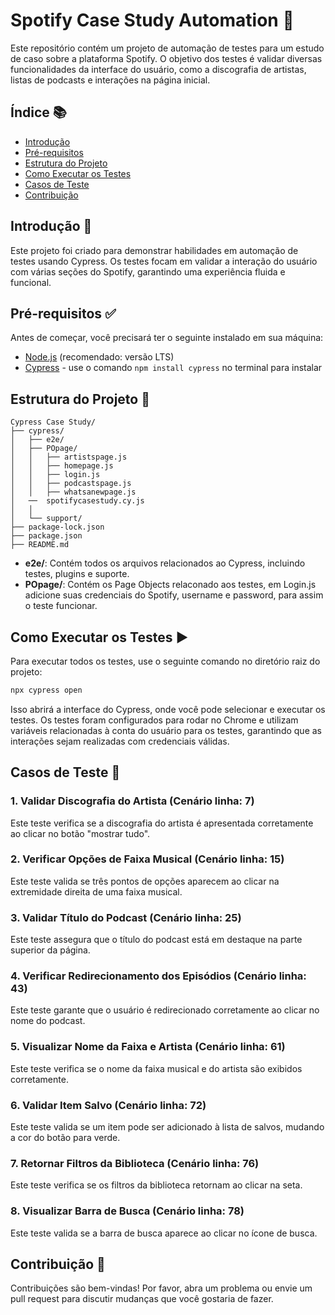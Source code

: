 
# Spotify Case Study Automation 🎵

Este repositório contém um projeto de automação de testes para um estudo de caso sobre a plataforma Spotify. O objetivo dos testes é validar diversas funcionalidades da interface do usuário, como a discografia de artistas, listas de podcasts e interações na página inicial.

## Índice 📚

- [Introdução](#introdução)
- [Pré-requisitos](#pré-requisitos)
- [Estrutura do Projeto](#estrutura-do-projeto)
- [Como Executar os Testes](#como-executar-os-testes)
- [Casos de Teste](#casos-de-teste)
- [Contribuição](#contribuição)

## Introdução 🌟

Este projeto foi criado para demonstrar habilidades em automação de testes usando Cypress. Os testes focam em validar a interação do usuário com várias seções do Spotify, garantindo uma experiência fluida e funcional.

## Pré-requisitos ✅

Antes de começar, você precisará ter o seguinte instalado em sua máquina:

- [Node.js](https://nodejs.org/) (recomendado: versão LTS)
- [Cypress](https://www.cypress.io/) - use o comando `npm install cypress` no terminal para instalar

## Estrutura do Projeto 📁

```plaintext
Cypress Case Study/
├── cypress/
│   ├── e2e/
│   ├── POpage/
│   │   ├── artistspage.js
│   │   ├── homepage.js
│   │   ├── login.js
│   │   ├── podcastspage.js
│   │   ├── whatsanewpage.js
│   ──  spotifycasestudy.cy.js
│   │   
│   └── support/
├── package-lock.json
├── package.json
├── README.md
```

- **e2e/**: Contém todos os arquivos relacionados ao Cypress, incluindo testes, plugins e suporte.
- **POpage/**: Contém os Page Objects relaconado aos testes, em Login.js adicione suas credenciais do Spotify, username e password,  para assim o teste funcionar.
## Como Executar os Testes ▶️

Para executar todos os testes, use o seguinte comando no diretório raiz do projeto:

```sh
npx cypress open
```

Isso abrirá a interface do Cypress, onde você pode selecionar e executar os testes. Os testes foram configurados para rodar no Chrome e utilizam variáveis relacionadas à conta do usuário para os testes, garantindo que as interações sejam realizadas com credenciais válidas.

## Casos de Teste 📝

### 1. Validar Discografia do Artista (Cenário linha: 7)
Este teste verifica se a discografia do artista é apresentada corretamente ao clicar no botão "mostrar tudo".

### 2. Verificar Opções de Faixa Musical (Cenário linha: 15)
Este teste valida se três pontos de opções aparecem ao clicar na extremidade direita de uma faixa musical.

### 3. Validar Título do Podcast (Cenário linha: 25)
Este teste assegura que o título do podcast está em destaque na parte superior da página.

### 4. Verificar Redirecionamento dos Episódios (Cenário linha: 43)
Este teste garante que o usuário é redirecionado corretamente ao clicar no nome do podcast.

### 5. Visualizar Nome da Faixa e Artista (Cenário linha: 61)
Este teste verifica se o nome da faixa musical e do artista são exibidos corretamente.

### 6. Validar Item Salvo (Cenário linha: 72)
Este teste valida se um item pode ser adicionado à lista de salvos, mudando a cor do botão para verde.

### 7. Retornar Filtros da Biblioteca (Cenário linha: 76)
Este teste verifica se os filtros da biblioteca retornam ao clicar na seta.

### 8. Visualizar Barra de Busca (Cenário linha: 78)
Este teste valida se a barra de busca aparece ao clicar no ícone de busca.

## Contribuição 🤝

Contribuições são bem-vindas! Por favor, abra um problema ou envie um pull request para discutir mudanças que você gostaria de fazer.

